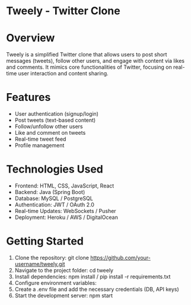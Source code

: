 # Tweely - Twitter Clone

# Overview
Tweely is a simplified Twitter clone that allows users to post short messages (tweets),
follow other users, and engage with content via likes and comments. 
It mimics core functionalities of Twitter, focusing on real-time user interaction and content sharing.


# Features
- User authentication (signup/login)
- Post tweets (text-based content)
- Follow/unfollow other users
- Like and comment on tweets
- Real-time tweet feed
- Profile management

# Technologies Used
- Frontend: HTML, CSS, JavaScript, React
- Backend: Java (Spring Boot)
- Database: MySQL / PostgreSQL
- Authentication: JWT / OAuth 2.0
- Real-time Updates: WebSockets / Pusher
- Deployment: Heroku / AWS / DigitalOcean

# Getting Started 

1. Clone the repository: git clone https://github.com/your-username/tweely.git
2. Navigate to the project folder: cd tweely
3. Install dependencies: npm install / pip install -r requirements.txt
4. Configure environment variables:
5. Create a .env file and add the necessary credentials (DB, API keys)
6. Start the development server: npm start 
